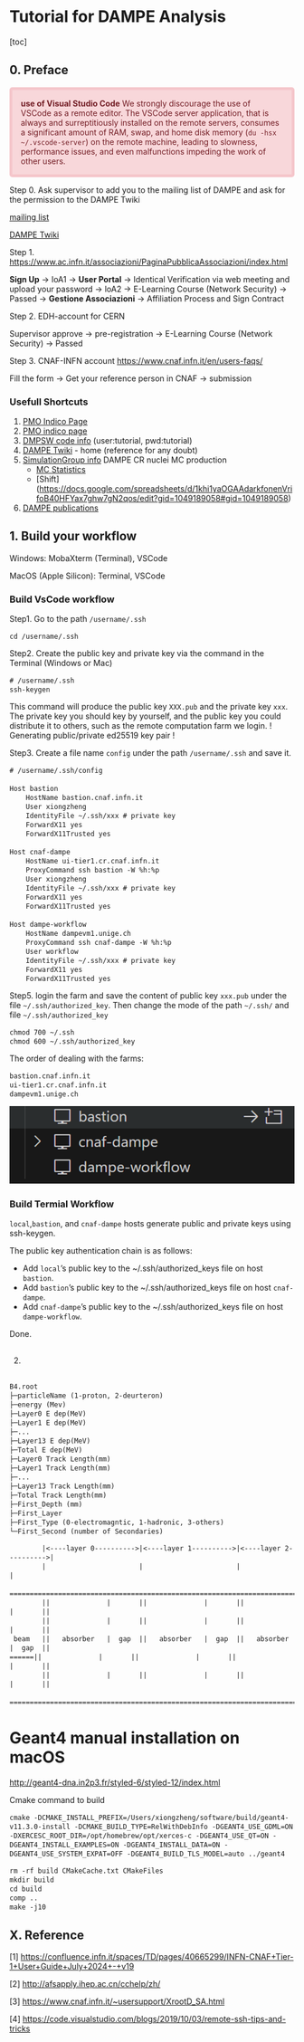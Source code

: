# Tutorial for DAMPE Analysis

[toc]

## 0. Preface

<div style="background-color: #f8d7da; color: #721c24; border: 5px solid #f5c6cb; padding: 15px; border-radius: 5px;">
<strong>use of Visual Studio Code</strong>
    We strongly discourage the use of VSCode as a remote editor. The VSCode server application, that is always and surreptitiously installed on the remote servers, consumes a significant amount of RAM, swap, and home disk memory (<code>du -hsx ~/.vscode-server</code>) on the remote machine, leading to slowness, performance issues, and even malfunctions impeding the work of other users.
</div>

Step 0. Ask supervisor to add you to the mailing list of DAMPE and ask for the permission to the DAMPE Twiki

[mailing list](mailto:dampe-cr@pmo.ac.cn,dampe-pb@pmo.ac.cn,dampe-photon@pmo.ac.cn,dampe-simu@pmo.ac.cn)

[DAMPE Twiki ](https://twiki.cern.ch/twiki/bin/viewauth/DAMPE/WebHome)

Step 1. https://www.ac.infn.it/associazioni/PaginaPubblicaAssociazioni/index.html

**Sign Up**  &rarr; IoA1 &rarr; **User Portal** &rarr; Identical Verification via web meeting and upload your password &rarr; loA2 &rarr; E-Learning Course (Network Security) &rarr; Passed &rarr; **Gestione Associazioni** &rarr; Affiliation Process and Sign Contract

Step 2. EDH-account for CERN

Supervisor approve &rarr; pre-registration &rarr; E-Learning Course (Network Security) &rarr; Passed

Step 3. CNAF-INFN account https://www.cnaf.infn.it/en/users-faqs/

Fill the form &rarr; Get your reference person in CNAF &rarr; submission



### Usefull Shortcuts

1. [PMO Indico Page](https://indico.pmo.ac.cn/category/4/)
2. [PMO indico page](https://indico.pmo.ac.cn/event/826/)
3. [DMPSW code info](http://119.78.211.2:10088/SVNDAMPE/rep1/) (user:tutorial, pwd:tutorial)
4. [DAMPE Twiki](https://twiki.cern.ch/twiki/bin/view/DAMPE/WebHome) - home (reference for any doubt)
5. [SimulationGroup info](https://twiki.cern.ch/twiki/bin/view/DAMPE/DampeSimulation) DAMPE CR nuclei MC production 
   - [MC Statistics](https://docs.google.com/spreadsheets/d/1-cvwk-k3zHKg0h5rklu5lhlrfOlsr5ep6WkQeeGW_6M/edit?pli=1&gid=0#gid=0)
   - [Shift] (https://docs.google.com/spreadsheets/d/1khi1yaOGAAdarkfonenVrifoB40HFYax7ghw7gN2qos/edit?gid=1049189058#gid=1049189058)
6. [DAMPE publications](https://dpnc.unige.ch/dampe/publication.html)


## 1. Build your workflow

Windows: MobaXterm (Terminal), VSCode

MacOS (Apple Silicon): Terminal, VSCode

### Build VsCode workflow

Step1. Go to the path `/username/.ssh`

```shell
cd /username/.ssh
```

Step2. Create the public key and private key via the command in the Terminal (Windows or Mac)

```shell
# /username/.ssh
ssh-keygen
```

This command will produce the public key `XXX.pub` and the  private key `xxx`. The private key you should key by yourself, and the public key you could distribute it to others, such as the remote computation farm we login. ! Generating public/private ed25519 key pair !

Step3. Create a file name `config` under the path `/username/.ssh` and save it.

```shell
# /username/.ssh/config

Host bastion 
    HostName bastion.cnaf.infn.it
    User xiongzheng
    IdentityFile ~/.ssh/xxx # private key
    ForwardX11 yes
    ForwardX11Trusted yes

Host cnaf-dampe
    HostName ui-tier1.cr.cnaf.infn.it
    ProxyCommand ssh bastion -W %h:%p
    User xiongzheng
    IdentityFile ~/.ssh/xxx # private key
    ForwardX11 yes
    ForwardX11Trusted yes

Host dampe-workflow
    HostName dampevm1.unige.ch
    ProxyCommand ssh cnaf-dampe -W %h:%p
    User workflow
    IdentityFile ~/.ssh/xxx # private key
    ForwardX11 yes
    ForwardX11Trusted yes
```

Step5. login the farm and save the content of public key `xxx.pub`  under the file `~/.ssh/authorized_key`. Then change the mode of the path `~/.ssh/` and file `~/.ssh/authorized_key`

```shell
chmod 700 ~/.ssh
chmod 600 ~/.ssh/authorized_key
```

The order of dealing with the farms:

```
bastion.cnaf.infn.it
ui-tier1.cr.cnaf.infn.it
dampevm1.unige.ch
```

![image-20250122230916310](..\blogs\DAMPE\image-20250122230916310.png)

### Build Termial Workflow

`local`,`bastion`, and `cnaf-dampe` hosts generate public and private keys using ssh-keygen.

The public key authentication chain is as follows:

- Add `local`’s public key to the ~/.ssh/authorized_keys file on host `bastion`.
- Add `bastion`’s public key to the ~/.ssh/authorized_keys file on host `cnaf-dampe`.
- Add `cnaf-dampe`’s public key to the ~/.ssh/authorized_keys file on host `dampe-workflow`.

Done.

2. ## 

```
B4.root
├─particleName (1-proton, 2-deurteron)
├─energy (Mev)
├─Layer0 E dep(MeV)
├─Layer1 E dep(MeV)
├─...
├─Layer13 E dep(MeV)
├─Total E dep(MeV)
├─Layer0 Track Length(mm)
├─Layer1 Track Length(mm)
├─...
├─Layer13 Track Length(mm)
├─Total Track Length(mm)
├─First_Depth (mm)
├─First_Layer 
├─First_Type (0-electromagntic, 1-hadronic, 3-others)
└─First_Second (number of Secondaries)
```



```
        |<----layer 0---------->|<----layer 1---------->|<----layer 2---------->|
        |                       |                       |                       |
        ==========================================================================
        ||              |       ||              |       ||              |       ||
        ||              |       ||              |       ||              |       ||
 beam   ||   absorber   |  gap  ||   absorber   |  gap  ||   absorber   |  gap  ||
======||              |       ||              |       ||              |       ||
        ||              |       ||              |       ||              |       ||
        ==========================================================================
```

# Geant4 manual installation on macOS

http://geant4-dna.in2p3.fr/styled-6/styled-12/index.html 

Cmake command to build

```shell
cmake -DCMAKE_INSTALL_PREFIX=/Users/xiongzheng/software/build/geant4-v11.3.0-install -DCMAKE_BUILD_TYPE=RelWithDebInfo -DGEANT4_USE_GDML=ON -DXERCESC_ROOT_DIR=/opt/homebrew/opt/xerces-c -DGEANT4_USE_QT=ON -DGEANT4_INSTALL_EXAMPLES=ON -DGEANT4_INSTALL_DATA=ON -DGEANT4_USE_SYSTEM_EXPAT=OFF -DGEANT4_BUILD_TLS_MODEL=auto ../geant4
```

```shell
rm -rf build CMakeCache.txt CMakeFiles
mkdir build
cd build
comp ..
make -j10
```

## X. Reference

[1] https://confluence.infn.it/spaces/TD/pages/40665299/INFN-CNAF+Tier-1+User+Guide+July+2024+-+v19

[2] http://afsapply.ihep.ac.cn/cchelp/zh/

[3] https://www.cnaf.infn.it/~usersupport/XrootD_SA.html

[4] https://code.visualstudio.com/blogs/2019/10/03/remote-ssh-tips-and-tricks
